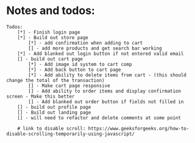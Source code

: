 # Notes and todos:
    Todos:
        [*] - Finish login page
        [*] - Build out store page
            [*] - add confirmation when adding to cart
            [] - add more products and get search bar working
        [*] - Add blanked out login button if not entered valid email 
        [] - build out cart page
            [*] - Add image id system to cart comp
            [*] - Add back button to cart page
            [*] - Add ability to delete items from cart - (this should change the total of the transaction)
            [] - Make cart page responsive
            [] - Add ability to order items and display confirmation screen - Make this better
            [] - Add blanked out order button if fields not filled in
        [] - build out profile page
        [] - Build out landing page
        [] - will need to refactor and delete comments at some point

        # link to disable scroll: https://www.geeksforgeeks.org/how-to-disable-scrolling-temporarily-using-javascript/ 